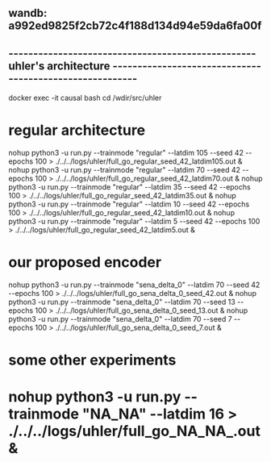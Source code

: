 
## wandb: a992ed9825f2cb72c4f188d134d94e59da6fa00f

## -------------------------------------------------- uhler's architecture --------------------------------------------------------
docker exec -it causal bash
cd /wdir/src/uhler

# regular architecture
nohup python3 -u run.py --trainmode "regular" --latdim 105 --seed 42 --epochs 100 > ./../../logs/uhler/full_go_regular_seed_42_latdim105.out & 
nohup python3 -u run.py --trainmode "regular" --latdim 70 --seed 42 --epochs 100 > ./../../logs/uhler/full_go_regular_seed_42_latdim70.out & 
nohup python3 -u run.py --trainmode "regular" --latdim 35 --seed 42 --epochs 100 > ./../../logs/uhler/full_go_regular_seed_42_latdim35.out & 
nohup python3 -u run.py --trainmode "regular" --latdim 10 --seed 42 --epochs 100 > ./../../logs/uhler/full_go_regular_seed_42_latdim10.out & 
nohup python3 -u run.py --trainmode "regular" --latdim 5 --seed 42 --epochs 100 > ./../../logs/uhler/full_go_regular_seed_42_latdim5.out & 

# our proposed encoder
nohup python3 -u run.py --trainmode "sena_delta_0" --latdim 70 --seed 42 --epochs 100 > ./../../logs/uhler/full_go_sena_delta_0_seed_42.out &
nohup python3 -u run.py --trainmode "sena_delta_0" --latdim 70 --seed 13 --epochs 100 > ./../../logs/uhler/full_go_sena_delta_0_seed_13.out &
nohup python3 -u run.py --trainmode "sena_delta_0" --latdim 70 --seed 7 --epochs 100 > ./../../logs/uhler/full_go_sena_delta_0_seed_7.out & 

# some other experiments
# nohup python3 -u run.py --trainmode "NA_NA" --latdim 16 > ./../../logs/uhler/full_go_NA_NA_.out &